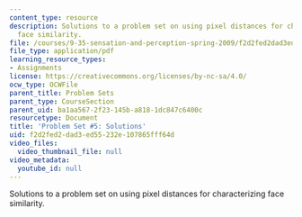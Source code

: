 ```yaml
---
content_type: resource
description: Solutions to a problem set on using pixel distances for characterizing
  face similarity.
file: /courses/9-35-sensation-and-perception-spring-2009/f2d2fed2dad3ed55232e107865fff64d_MIT9_35s09_sol_pset05.pdf
file_type: application/pdf
learning_resource_types:
- Assignments
license: https://creativecommons.org/licenses/by-nc-sa/4.0/
ocw_type: OCWFile
parent_title: Problem Sets
parent_type: CourseSection
parent_uid: ba1aa567-2f23-145b-a818-1dc847c6400c
resourcetype: Document
title: 'Problem Set #5: Solutions'
uid: f2d2fed2-dad3-ed55-232e-107865fff64d
video_files:
  video_thumbnail_file: null
video_metadata:
  youtube_id: null
---
```

Solutions to a problem set on using pixel distances for characterizing face similarity.
